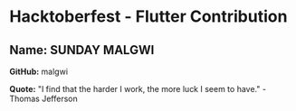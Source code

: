 # Hacktoberfest - Flutter Contribution

## Name: SUNDAY MALGWI

**GitHub:** malgwi

**Quote:** "I find that the harder I work, the more luck I seem to have." - Thomas Jefferson